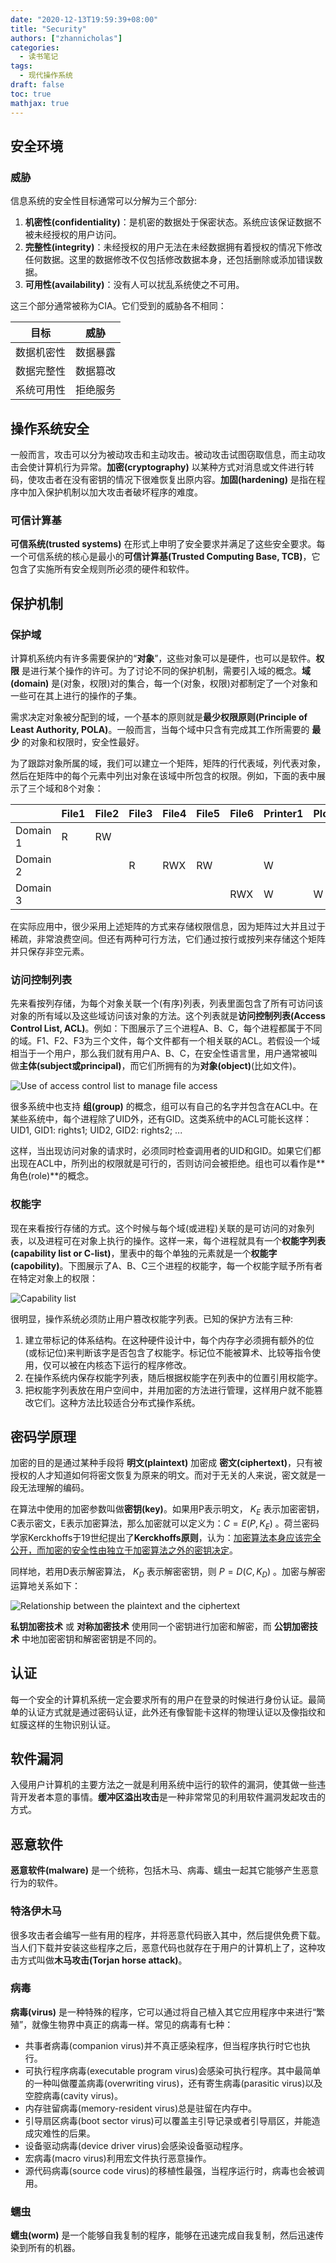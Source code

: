 ```yaml
---
date: "2020-12-13T19:59:39+08:00"
title: "Security"
authors: ["zhannicholas"]
categories:
  - 读书笔记
tags:
  - 现代操作系统
draft: false
toc: true
mathjax: true
---
```


## 安全环境

### 威胁
信息系统的安全性目标通常可以分解为三个部分:
1. **机密性(confidentiality)**：是机密的数据处于保密状态。系统应该保证数据不被未经授权的用户访问。
2. **完整性(integrity)**：未经授权的用户无法在未经数据拥有着授权的情况下修改任何数据。这里的数据修改不仅包括修改数据本身，还包括删除或添加错误数据。
3. **可用性(availability)**：没有人可以扰乱系统使之不可用。

这三个部分通常被称为CIA。它们受到的威胁各不相同：

| 目标       | 威胁     |
| ---------- | -------- |
| 数据机密性 | 数据暴露 |
| 数据完整性 | 数据篡改 |
| 系统可用性 | 拒绝服务 |

## 操作系统安全
一般而言，攻击可以分为被动攻击和主动攻击。被动攻击试图窃取信息，而主动攻击会使计算机行为异常。**加密(cryptography)** 以某种方式对消息或文件进行转码，使攻击者在没有密钥的情况下很难恢复出原内容。**加固(hardening)** 是指在程序中加入保护机制以加大攻击者破坏程序的难度。

### 可信计算基
**可信系统(trusted systems)** 在形式上申明了安全要求并满足了这些安全要求。每一个可信系统的核心是最小的**可信计算基(Trusted Computing Base, TCB)**，它包含了实施所有安全规则所必须的硬件和软件。

## 保护机制

### 保护域
计算机系统内有许多需要保护的“**对象**”，这些对象可以是硬件，也可以是软件。**权限** 是进行某个操作的许可。为了讨论不同的保护机制，需要引入域的概念。**域(domain)** 是(对象，权限)对的集合，每一个(对象，权限)对都制定了一个对象和一些可在其上进行的操作的子集。

需求决定对象被分配到的域，一个基本的原则就是**最少权限原则(Principle of Least Authority, POLA)**。一般而言，当每个域中只含有完成其工作所需要的 **最少** 的对象和权限时，安全性最好。

为了跟踪对象所属的域，我们可以建立一个矩阵，矩阵的行代表域，列代表对象，然后在矩阵中的每个元素中列出对象在该域中所包含的权限。例如，下面的表中展示了三个域和8个对象：

|          | File1 | File2 | File3 | File4 | File5 | File6 | Printer1 | Plotter2 |
| -------- | ----- | ----- | ----- | ----- | ----- | ----- | -------- | -------- |
| Domain 1 | R     | RW    |       |       |       |       |          |          |
| Domain 2 |       |       | R     | RWX   | RW    |       | W        |          |
| Domain 3 |       |       |       |       |       | RWX   | W        | W        |


在实际应用中，很少采用上述矩阵的方式来存储权限信息，因为矩阵过大并且过于稀疏，非常浪费空间。但还有两种可行方法，它们通过按行或按列来存储这个矩阵并只保存非空元素。

### 访问控制列表
先来看按列存储，为每个对象关联一个(有序)列表，列表里面包含了所有可访问该对象的所有域以及这些域访问该对象的方法。这个列表就是**访问控制列表(Access Control List, ACL)**。例如：下图展示了三个进程A、B、C，每个进程都属于不同的域。F1、F2、F3为三个文件，每个文件都有一个相关联的ACL。若假设一个域相当于一个用户，那么我们就有用户A、B、C，在安全性语言里，用户通常被叫做**主体(subject或principal)**，而它们所拥有的为**对象(object)**(比如文件)。

![Use of access control list to manage file access](/images/reading_notes/modern_operating_systems/use-of-access-control-list-to-manage-file-access.png)

很多系统中也支持 **组(group)** 的概念，组可以有自己的名字并包含在ACL中。在某些系统中，每个进程除了UID外，还有GID。这类系统中的ACL可能长这样：UID1, GID1: 
rights1; UID2, GID2: rights2; ...

这样，当出现访问对象的请求时，必须同时检查调用者的UID和GID。如果它们都出现在ACL中，所列出的权限就是可行的，否则访问会被拒绝。组也可以看作是**角色(role)**的概念。

### 权能字
现在来看按行存储的方式。这个时候与每个域(或进程)关联的是可访问的对象列表，以及进程可在对象上执行的操作。这样一来，每个进程就具有一个**权能字列表(capability list or C-list)**，里表中的每个单独的元素就是一个**权能字(capobility)**。下图展示了A、B、C三个进程的权能字，每一个权能字赋予所有者在特定对象上的权限：

![Capability list](/images/reading_notes/modern_operating_systems/capability-list.png)

很明显，操作系统必须防止用户篡改权能字列表。已知的保护方法有三种:
1. 建立带标记的体系结构。在这种硬件设计中，每个内存字必须拥有额外的位(或标记位)来判断该字是否包含了权能字。标记位不能被算术、比较等指令使用，仅可以被在内核态下运行的程序修改。
2. 在操作系统内保存权能字列表，随后根据权能字在列表中的位置引用权能字。
3. 把权能字列表放在用户空间中，并用加密的方法进行管理，这样用户就不能篡改它们。这种方法比较适合分布式操作系统。

## 密码学原理
加密的目的是通过某种手段将 **明文(plaintext)** 加密成 **密文(ciphertext)**，只有被授权的人才知道如何将密文恢复为原来的明文。而对于无关的人来说，密文就是一段无法理解的编码。

在算法中使用的加密参数叫做**密钥(key)**。如果用P表示明文， $K_E$ 表示加密密钥，C表示密文，E表示加密算法，那么加密就可以定义为：$C = E(P, K_E)$ 。荷兰密码学家Kerckhoffs于19世纪提出了**Kerckhoffs原则**，认为：<u>加密算法本身应该完全公开，而加密的安全性由独立于加密算法之外的密钥决定</u>。

同样地，若用D表示解密算法， $K_D$ 表示解密密钥，则 $P = D(C, K_D)$ 。加密与解密运算地关系如下：

![Relationship between the plaintext and the ciphertext](/images/reading_notes/modern_operating_systems/relationship-between-the-plaintext-and-the-ciphertext.png)

**私钥加密技术** 或 **对称加密技术** 使用同一个密钥进行加密和解密，而 **公钥加密技术** 中地加密密钥和解密密钥是不同的。

## 认证
每一个安全的计算机系统一定会要求所有的用户在登录的时候进行身份认证。最简单的认证方式就是通过密码认证，此外还有像智能卡这样的物理认证以及像指纹和虹膜这样的生物识别认证。

## 软件漏洞
入侵用户计算机的主要方法之一就是利用系统中运行的软件的漏洞，使其做一些违背开发者本意的事情。**缓冲区溢出攻击**是一种非常常见的利用软件漏洞发起攻击的方式。

## 恶意软件
**恶意软件(malware)** 是一个统称，包括木马、病毒、蠕虫一起其它能够产生恶意行为的软件。

### 特洛伊木马
很多攻击者会编写一些有用的程序，并将恶意代码嵌入其中，然后提供免费下载。当人们下载并安装这些程序之后，恶意代码也就存在于用户的计算机上了，这种攻击方式叫做**木马攻击(Torjan horse attack)**。

### 病毒
**病毒(virus)** 是一种特殊的程序，它可以通过将自己植入其它应用程序中来进行“繁殖”，就像生物界中真正的病毒一样。常见的病毒有七种：
* 共事者病毒(companion virus)并不真正感染程序，但当程序执行时它也执行。
* 可执行程序病毒(executable program virus)会感染可执行程序。其中最简单的一种叫做覆盖病毒(overwriting virus)，还有寄生病毒(parasitic virus)以及空腔病毒(cavity virus)。
* 内存驻留病毒(memory-resident virus)总是驻留在内存中。
* 引导扇区病毒(boot sector virus)可以覆盖主引导记录或者引导扇区，并能造成灾难性的后果。
* 设备驱动病毒(device driver virus)会感染设备驱动程序。
* 宏病毒(macro virus)利用宏文件执行恶意操作。
* 源代码病毒(source code virus)的移植性最强，当程序运行时，病毒也会被调用。

### 蠕虫
**蠕虫(worm)** 是一个能够自我复制的程序，能够在迅速完成自我复制，然后迅速传染到所有的机器。